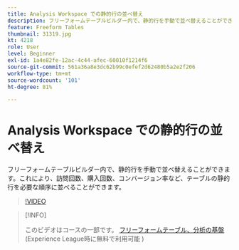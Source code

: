 ```yaml
---
title: Analysis Workspace での静的行の並べ替え
description: フリーフォームテーブルビルダー内で、静的行を手動で並べ替えることができます。これにより、訪問回数、購入回数、コンバージョン率など、テーブルの静的行を必要な順序に並べることができます。
feature: Freeform Tables
thumbnail: 31319.jpg
kt: 4218
role: User
level: Beginner
exl-id: 1a4e82fe-12ac-4c44-afec-60010f1214f6
source-git-commit: 561a36a8e3dc62b99c0efef2d62480b5a2e2f206
workflow-type: tm+mt
source-wordcount: '101'
ht-degree: 81%

---
```


# Analysis Workspace での静的行の並べ替え

フリーフォームテーブルビルダー内で、静的行を手動で並べ替えることができます。これにより、訪問回数、購入回数、コンバージョン率など、テーブルの静的行を必要な順序に並べることができます。

>[!VIDEO](https://video.tv.adobe.com/v/31319/?quality=12)

>[!INFO]
>
> このビデオはコースの一部です。 [フリーフォームテーブル、分析の基盤](https://experienceleague.adobe.com/?recommended=Analytics-U-1-2020.3)(Experience League時に無料で利用可能 )
